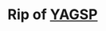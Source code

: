 # Rip of [YAGSP]([url](https://github.com/PrettyCoffee/yet-another-generic-startpage)https://github.com/PrettyCoffee/yet-another-generic-startpage)
